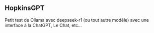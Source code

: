 ## HopkinsGPT

Petit test de Ollama avec deepseek-r1 (ou tout autre modèle) avec une interface à la ChatGPT, Le Chat, etc...
